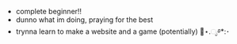 - complete beginner!!
- dunno what im doing, praying for the best
- trynna learn to make a website and a game (potentially)
  🪼⋆.ೃ࿔*:･

<!---
pochistiel/pochistiel is a ✨ special ✨ repository because its `README.md` (this file) appears on your GitHub profile.
You can click the Preview link to take a look at your changes.
--->
